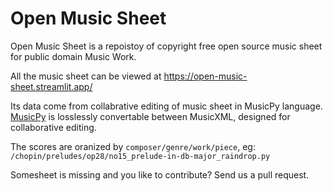 # Open Music Sheet

Open Music Sheet is a repoistoy of copyright free open source music sheet for public domain Music Work.

All the music sheet can be viewed at https://open-music-sheet.streamlit.app/

Its data come from collabrative editing of music sheet in MusicPy language. 
[MusicPy](https://github.com/yufanyufan/musicpy) is losslessly convertable between MusicXML, designed for collaborative editing.

The scores are oranized by `composer/genre/work/piece`, eg: `/chopin/preludes/op28/no15_prelude-in-db-major_raindrop.py`

Somesheet is missing and you like to contribute? Send us a pull request.
